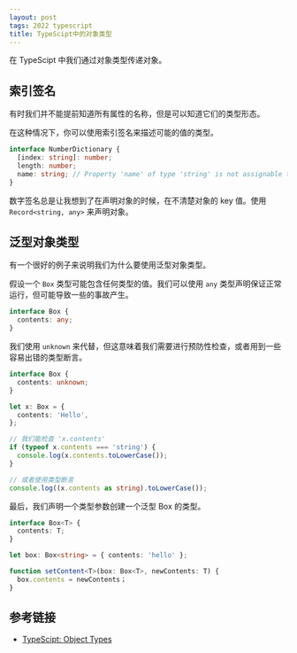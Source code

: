 ```yaml
---
layout: post
tags: 2022 typescript
title: TypeScipt中的对象类型
---
```


在 TypeScipt 中我们通过对象类型传递对象。

## 索引签名

有时我们并不能提前知道所有属性的名称，但是可以知道它们的类型形态。

在这种情况下，你可以使用索引签名来描述可能的值的类型。

```typescript
interface NumberDictionary {
  [index: string]: number;
  length: number;
  name: string; // Property 'name' of type 'string' is not assignable to 'string' index type 'number'.
}
```

数字签名总是让我想到了在声明对象的时候，在不清楚对象的 key 值。使用 `Record<string, any>` 来声明对象。

## 泛型对象类型

有一个很好的例子来说明我们为什么要使用泛型对象类型。

假设一个 `Box` 类型可能包含任何类型的值。我们可以使用 `any` 类型声明保证正常运行，但可能导致一些的事故产生。

```typescript
interface Box {
  contents: any;
}
````

我们使用 `unknown` 来代替，但这意味着我们需要进行预防性检查，或者用到一些容易出错的类型断言。

```typescript
interface Box {
  contents: unknown;
}

let x: Box = {
  contents: 'Hello',
};

// 我们能检查 'x.contents'
if (typeof x.contents === 'string') {
  console.log(x.contents.toLowerCase());
}

// 或者使用类型断言
console.log((x.contents as string).toLowerCase());
```

最后，我们声明一个类型参数创建一个泛型 Box 的类型。

```typescript
interface Box<T> {
  contents: T;
}

let box: Box<string> = { contents: 'hello' };

function setContent<T>(box: Box<T>, newContents: T) {
  box.contents = newContents；
}
```

## 参考链接

- [TypeScipt: Object Types](https://www.typescriptlang.org/docs/handbook/2/objects.html)

